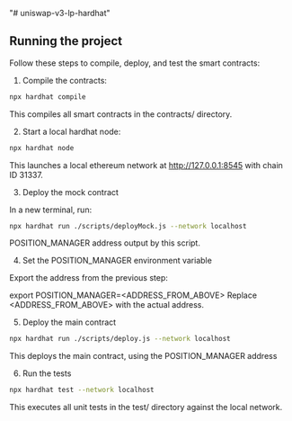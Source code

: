 "# uniswap-v3-lp-hardhat" 
## Running the project

Follow these steps to compile, deploy, and test the smart contracts:

1. Compile the contracts:

```bash
npx hardhat compile
```
This compiles all smart contracts in the contracts/ directory.

2. Start a local hardhat node:

```bash
npx hardhat node
```
This launches a local ethereum network at http://127.0.0.1:8545 with chain ID 31337.

3. Deploy the mock contract

In a new terminal, run:

```bash
npx hardhat run ./scripts/deployMock.js --network localhost
```
POSITION_MANAGER address output by this script.

4. Set the POSITION_MANAGER environment variable

Export the address from the previous step:

export POSITION_MANAGER=<ADDRESS_FROM_ABOVE>
Replace <ADDRESS_FROM_ABOVE> with the actual address.

5. Deploy the main contract

```bash
npx hardhat run ./scripts/deploy.js --network localhost
```
This deploys the main contract, using the POSITION_MANAGER address

6. Run the tests

```bash
npx hardhat test --network localhost
```

This executes all unit tests in the test/ directory against the local network.